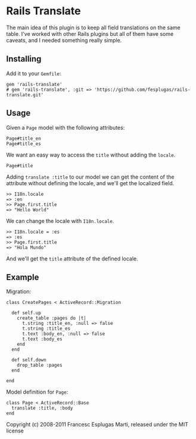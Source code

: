 # Rails Translate

The main idea of this plugin is to keep all field translations on the same
table. I've worked with other Rails plugins but all of them have some caveats,
and I needed something really simple.

## Installing

Add it to your `Gemfile`:

    gem 'rails-translate'
    # gem 'rails-translate', :git => 'https://github.com/fesplugas/rails-translate.git'

## Usage

Given a `Page` model with the following attributes:

    Page#title_en
    Page#title_es

We want an easy way to access the `title` without adding the `locale`.

    Page#title

Adding `translate :title` to our model we can get the content of the attribute
without defining the locale, and we'll get the localized field.

    >> I18n.locale
    => :en
    >> Page.first.title
    => "Hello World"

We can change the locale with `I18n.locale`.

    >> I18n.locale = :es
    => :es
    >> Page.first.title
    => "Hola Mundo"

And we'll get the `title` attribute of the defined locale.

## Example

Migration:

    class CreatePages < ActiveRecord::Migration

      def self.up
        create_table :pages do |t|
          t.string :title_en, :null => false
          t.string :title_es
          t.text :body_en, :null => false
          t.text :body_es
        end
      end

      def self.down
        drop_table :pages
      end

    end

Model definition for `Page`:

    class Page < ActiveRecord::Base
      translate :title, :body
    end

Copyright (c) 2008-2011 Francesc Esplugas Marti, released under the MIT license

